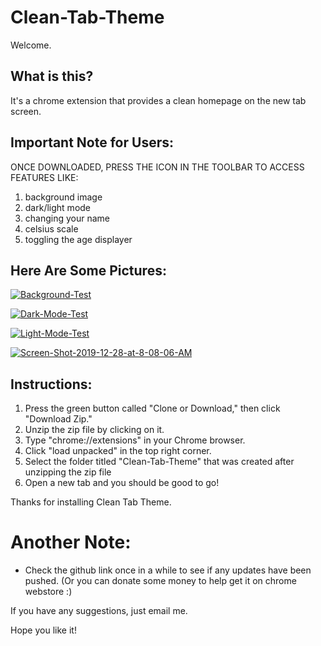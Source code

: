 # Clean-Tab-Theme

Welcome. 

## What is this?
It's a chrome extension that provides a clean homepage on the new tab screen.

## Important Note for Users:
  ONCE DOWNLOADED, PRESS THE ICON IN THE TOOLBAR TO ACCESS FEATURES LIKE:
  1. background image
  2. dark/light mode
  3. changing your name
  4. celsius scale
  5. toggling the age displayer
  
## Here Are Some Pictures:
 <a href="https://ibb.co/dgBWmt7"><img src="https://i.ibb.co/nCrgPBR/Background-Test.png" alt="Background-Test" border="0"></a>
 
<a href="https://ibb.co/RgCNC8X"><img src="https://i.ibb.co/0nfKf50/Dark-Mode-Test.png" alt="Dark-Mode-Test" border="0"></a>

<a href="https://ibb.co/gTYFGj8"><img src="https://i.ibb.co/Z8913Lr/Light-Mode-Test.png" alt="Light-Mode-Test" border="0"></a>

<a href="https://imgbb.com/"><img src="https://i.ibb.co/y5Bhdw5/Screen-Shot-2019-12-28-at-8-08-06-AM.png" alt="Screen-Shot-2019-12-28-at-8-08-06-AM" border="0"></a>

## Instructions: 

1. Press the green button called "Clone or Download," then click "Download Zip."
2. Unzip the zip file by clicking on it. 
3. Type "chrome://extensions" in your Chrome browser.
4. Click "load unpacked" in the top right corner.
5. Select the folder titled "Clean-Tab-Theme" that was created after unzipping the zip file
6. Open a new tab and you should be good to go!

Thanks for installing Clean Tab Theme.

# Another Note:
- Check the github link once in a while to see if any updates have been pushed. (Or you can donate some money to help get it on chrome webstore :)

If you have any suggestions, just email me.

Hope you like it!
